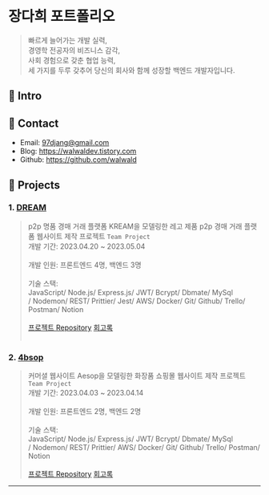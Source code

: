# 장다희 포트폴리오
> 빠르게 늘어가는 개발 실력,<br>
> 경영학 전공자의 비즈니스 감각,<br>
> 사회 경험으로 갖춘 협업 능력,<br>
> 세 가지를 두루 갖추어 당신의 회사와 함께 성장할 백엔드 개발자입니다.
      
## 📍 Intro
## 📍 Contact
- Email: 97djang@gmail.com
- Blog: https://walwaldev.tistory.com
- Github: https://github.com/walwald
      
## 📍 Projects
### 1. [DREAM]()
> p2p 명품 경매 거래 플랫폼 KREAM을 모델링한 레고 제품 p2p 경매 거래 플랫폼 웹사이트 제작 프로젝트 `Team Project`    
개발 기간: 2023.04.20 ~ 2023.05.04        <br><br>
개발 인원: 프론트엔드 4명, 백엔드 3명 <br><br>
기술 스택:      
JavaScript/ Node.js/ Express.js/ JWT/ Bcrypt/ Dbmate/ MySql       
/ Nodemon/ REST/ Prittier/ Jest/ AWS/ Docker/ Git/ Github/ Trello/ Postman/ Notion    <br><br>
[프로젝트 Repository](https://github.com/walwald/44-2nd-Dream-backend)
[회고록](https://walwaldev.tistory.com/57)
<br><br>
### 2. [4bsop](http://s3-hosting-kimyoungwoon.s3-website.ap-northeast-2.amazonaws.com/)
> 커머셜 웹사이트 Aesop을 모델링한 화장품 쇼핑몰 웹사이트 제작 프로젝트 `Team Project`    
개발 기간: 2023.04.03 ~ 2023.04.14        <br><br>
개발 인원: 프론트엔드 2명, 백엔드 2명 <br><br>
기술 스택:      
JavaScript/ Node.js/ Express.js/ JWT/ Bcrypt/ Dbmate/ MySql       
/ Nodemon/ REST/ Prittier/ AWS/ Docker/ Git/ Github/ Trello/ Postman/ Notion    <br><br>
[프로젝트 Repository](https://github.com/walwald/44-1st-four-branch-backend)
[회고록](https://walwaldev.tistory.com/49)


***
